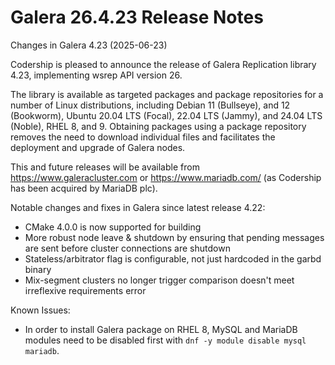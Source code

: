 # Galera 26.4.23 Release Notes

Changes in Galera 4.23 (2025-06-23)

Codership is pleased to announce the release of Galera Replication library 4.23, implementing wsrep API version 26.

The library is available as targeted packages and package repositories for a number of Linux distributions, including Debian 11 (Bullseye), and 12 (Bookworm), Ubuntu 20.04 LTS (Focal), 22.04 LTS (Jammy), and 24.04 LTS (Noble), RHEL 8, and 9. Obtaining packages using a package repository removes the need to download individual files and facilitates the deployment and upgrade of Galera nodes.

This and future releases will be available from https://www.galeracluster.com or https://www.mariadb.com/ (as Codership has been acquired by MariaDB plc).

Notable changes and fixes in Galera since latest release 4.22:

* CMake 4.0.0 is now supported for building
* More robust node leave & shutdown by ensuring that pending messages are sent before cluster connections are shutdown
* Stateless/arbitrator flag is configurable, not just hardcoded in the garbd binary
* Mix-segment clusters no longer trigger comparison doesn't meet irreflexive requirements error

Known Issues:

* In order to install Galera package on RHEL 8, MySQL and MariaDB modules need to be disabled first with `dnf -y module disable mysql mariadb`.
